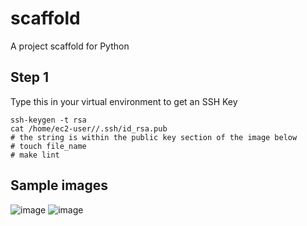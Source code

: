 # scaffold
A project scaffold for Python
## Step 1
Type this in your virtual environment to get an SSH Key  
```
ssh-keygen -t rsa  
cat /home/ec2-user//.ssh/id_rsa.pub
# the string is within the public key section of the image below
# touch file_name
# make lint
```

## Sample images  
![image](https://github.com/SeanChenJiale/scaffold/assets/153470046/342703db-08e1-4ee1-9b2b-37cba73cc8ae) 
![image](https://github.com/SeanChenJiale/scaffold/assets/153470046/df8a5791-7d7f-4b0d-9bb1-f632c6f16ecb)


